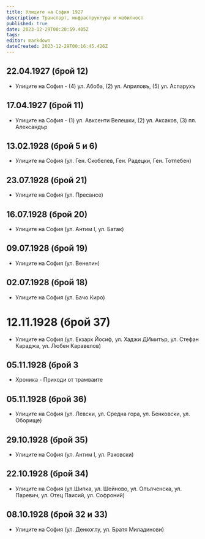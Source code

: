 ```yaml
---
title: Улиците на София 1927
description: Транспорт, инфраструктура и мобилност
published: true
date: 2023-12-29T00:20:59.405Z
tags: 
editor: markdown
dateCreated: 2023-12-29T00:16:45.426Z
---
```


## 22.04.1927 (брой 12)
- Улиците на София - (4) ул. Абоба, (2) ул. Априловъ, (5) ул. Аспарухъ

## 17.04.1927 (брой 11)
- Улиците на София - (1) ул. Авксенти Велешки, (2) ул. Аксаков, (3) пл. Александър

## 13.02.1928 (брой 5 и 6)
- Улиците на София (ул. Ген. Скобелев, Ген. Радецки, Ген. Тотлебен)

## 23.07.1928 (брой 21)
- Улиците на София (ул. Пресансе)

## 16.07.1928 (брой 20)
- Улиците на София (ул. Антим I, ул. Батак)
## 09.07.1928 (брой 19)
- Улиците на София (ул. Венелин)

## 02.07.1928 (брой 18)
- Улиците на София (ул. Бачо Киро)


# 12.11.1928 (брой 37)
- Улиците на София (ул. Екзарх Йосиф, ул. Хаджи ДИмитър, ул. Стефан Караджа, ул. Любен Каравелов)


## 05.11.1928 (брой 3
- Хроника - Приходи от трамваите

## 05.11.1928 (брой 36)
- Улиците на София (ул. Левски, ул. Средна гора, ул. Бенковски, ул. Оборище)

## 29.10.1928 (брой 35)
- Улиците на София (ул. Антим I, ул. Раковски)

## 22.10.1928 (брой 34)
- Улиците на София (ул.Шипка, ул. Шейново, ул. Опълченска, ул. Паревич, ул. Отец Паисий, ул. Софроний)

## 08.10.1928 (брой 32 и 33)
- Улиците на София (ул. Денкоглу, ул. Братя Миладинови)
